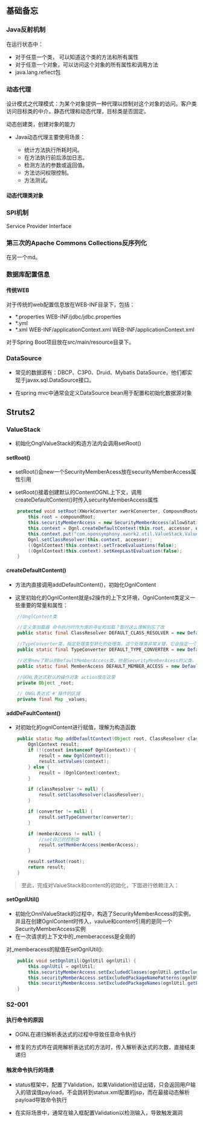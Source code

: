 ## 基础备忘

### Java反射机制

在运行状态中：

- 对于任意一个类， 可以知道这个类的方法和所有属性
- 对于任意一个对象，可以访问这个对象的所有属性和调用方法
- java.lang.refiect包

### 动态代理

设计模式之代理模式：为某个对象提供一种代理以控制对这个对象的访问。客户类访问目标类的中介。静态代理和动态代理，目标类是否固定。

动态创建类，创建对象的能力

- Java动态代理主要使用场景：

    - 统计方法执行所耗时间。
    - 在方法执行前后添加日志。
    - 检测方法的参数或返回值。
    - 方法访问权限控制。
    - 方法测试。

#### 动态代理类对象

### SPI机制

Service Provider Interface

### 第三次的Apache Commons Collections反序列化

在另一个md。

### 数据库配置信息

#### 传统WEB 

对于传统的web配置信息放在WEB-INF目录下，包括：

- *.properties WEB-INF/jdbc/jdbc.properties
- *.yml
- *.xml WEB-INF/applicationContext.xml WEB-INF/applicationContext.xml

对于Spring Boot项目放在src/main/resource目录下。

### DataSource

- 常见的数据源有：DBCP、C3P0、Druid、Mybatis DataSource，他们都实现于javax.sql.DataSource接口。

- 在spring mvc中通常会定义DataSource bean用于配置和初始化数据源对象

## Struts2

### ValueStack

- 初始化OnglValueStack的构造方法内会调用setRoot()

#### setRoot()

- setRoot()会new一个SecurityMemberAcess放在securityMemberAccess属性引用

- setRoot()接着创建默认的ContentOGNL上下文，调用createDefaultContent()时传入securityMemberAccess属性

```java
    protected void setRoot(XWorkConverter xworkConverter, CompoundRootAccessor accessor, CompoundRoot compoundRoot, boolean allowStaticMethodAccess) {
        this.root = compoundRoot;
        this.securityMemberAccess = new SecurityMemberAccess(allowStaticMethodAccess);
        this.context = Ognl.createDefaultContext(this.root, accessor, new OgnlTypeConverterWrapper(xworkConverter), this.securityMemberAccess);
        this.context.put("com.opensymphony.xwork2.util.ValueStack.ValueStack", this);
        Ognl.setClassResolver(this.context, accessor);
        ((OgnlContext)this.context).setTraceEvaluations(false);
        ((OgnlContext)this.context).setKeepLastEvaluation(false);
    }
```

#### createDefaultContent()

- 方法内直接调用addDefaultContent()，初始化OgnlContent

- 这里初始化的OgnlContent就是s2操作的上下文环境，OgnlContent类定义一些重要的常量和属性：

```java
    //OnglContent类

    //定义类加载器 命令执行时作为类的寻址和加载？暂时这么理解别忘了改
    public static final ClassResolver DEFAULT_CLASS_RESOLVER = new DefaultClassResolver();

    //TypeConverter类，指定处理类型转化的处理类。这个处理类非常关键，它会指定一个对象属性转化成字符串以及字符串转化成Java对象时的处理方式。
    public static final TypeConverter DEFAULT_TYPE_CONVERTER = new DefaultTypeConverter();

    //这里new了默认的DefaultMemberAccess类，他是SecurityMemberAcess的父类，用于指定处理属性访问策略的处理方式
    public static final MemberAccess DEFAULT_MEMBER_ACCESS = new DefaultMemberAccess(false);

    //OGNL表达式默认的操作对象 action放在这里
    private Object _root;

    // ONGL表达式'#'操作的区域
    private final Map _values;

```

#### addDeFaultContent()

- 对初始化的ognlContent进行赋值，理解为构造函数

```java
    public static Map addDefaultContext(Object root, ClassResolver classResolver, TypeConverter converter, MemberAccess memberAccess, Map context) {
        OgnlContext result;
        if (!(context instanceof OgnlContext)) {
            result = new OgnlContext();
            result.setValues(context);
        } else {
            result = (OgnlContext)context;
        }

        if (classResolver != null) {
            result.setClassResolver(classResolver);
        }

        if (converter != null) {
            result.setTypeConverter(converter);
        }

        if (memberAccess != null) {
            //set自己的控制类
            result.setMemberAccess(memberAccess);
        }

        result.setRoot(root);
        return result;
    }

```
> 至此，完成对ValueStack和content的初始化，下面进行依赖注入：

#### setOgnlUtil()

- 初始化OnnlValueStack的过程中，构造了SecurityMemberAccess的实例，并且在创建OgnlContent时传入，vaulue和content引用的是同一个SecurityMemberAccess实例
- 在一次请求的上下文中的_memberaccess是全局的

对_memberacess的赋值在setOgnlUtil():

```java
    public void setOgnlUtil(OgnlUtil ognlUtil) {
        this.ognlUtil = ognlUtil;
        this.securityMemberAccess.setExcludedClasses(ognlUtil.getExcludedClasses());
        this.securityMemberAccess.setExcludedPackageNamePatterns(ognlUtil.getExcludedPackageNamePatterns());
        this.securityMemberAccess.setExcludedPackageNames(ognlUtil.getExcludedPackageNames());
    }

```


### S2-001

#### 执行命令的原因

- OGNL在递归解析表达式的过程中导致任意命令执行

- 修复的方式咋在调用解析表达式的方法时，传入解析表达式的次数，直接结束递归

#### 触发命令执行的场景

- status框架中，配置了Validation，如果Validation验证出错，只会返回用户输入的错误值payload，不会跳转到statux.xml配置的jsp，而在最接动态解析payload导致命令执行

- 在实际场景中，通常在输入框配置Validation以检测输入，导致触发漏洞
